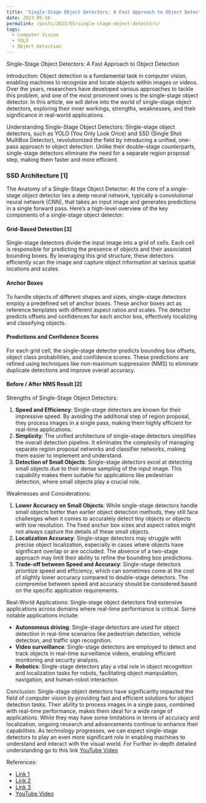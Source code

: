 ```yaml
---
title: 'Single-Stage Object Detectors: A Fast Approach to Object Detection'
date: 2023-05-16
permalink: /posts/2023/05/single-stage-object-detectors/
tags:
  - Computer Vision
  - YOLO
  - Object Detection
---
```



Single-Stage Object Detectors: A Fast Approach to Object Detection

Introduction:
Object detection is a fundamental task in computer vision, enabling machines to recognize and locate objects within images or videos. Over the years, researchers have developed various approaches to tackle this problem, and one of the most prominent ones is the single-stage object detector. In this article, we will delve into the world of single-stage object detectors, exploring their inner workings, strengths, weaknesses, and their significance in real-world applications.

Understanding Single-Stage Object Detectors:
Single-stage object detectors, such as YOLO (You Only Look Once) and SSD (Single Shot MultiBox Detector), revolutionized the field by introducing a unified, one-pass approach to object detection. Unlike their double-stage counterparts, single-stage detectors eliminate the need for a separate region proposal step, making them faster and more efficient.

### SSD Architecture [1]
The Anatomy of a Single-Stage Object Detector:
At the core of a single-stage object detector lies a deep neural network, typically a convolutional neural network (CNN), that takes an input image and generates predictions in a single forward pass. Here’s a high-level overview of the key components of a single-stage object detector:

#### Grid-Based Detection [3]
Single-stage detectors divide the input image into a grid of cells. Each cell is responsible for predicting the presence of objects and their associated bounding boxes. By leveraging this grid structure, these detectors efficiently scan the image and capture object information at various spatial locations and scales.

#### Anchor Boxes
To handle objects of different shapes and sizes, single-stage detectors employ a predefined set of anchor boxes. These anchor boxes act as reference templates with different aspect ratios and scales. The detector predicts offsets and confidences for each anchor box, effectively localizing and classifying objects.

#### Predictions and Confidence Scores
For each grid cell, the single-stage detector predicts bounding box offsets, object class probabilities, and confidence scores. These predictions are refined using techniques like non-maximum suppression (NMS) to eliminate duplicate detections and improve overall accuracy.

#### Before / After NMS Result [2]
Strengths of Single-Stage Object Detectors:
1. **Speed and Efficiency**: Single-stage detectors are known for their impressive speed. By avoiding the additional step of region proposal, they process images in a single pass, making them highly efficient for real-time applications.
2. **Simplicity**: The unified architecture of single-stage detectors simplifies the overall detection pipeline. It eliminates the complexity of managing separate region proposal networks and classifier networks, making them easier to implement and understand.
3. **Detection of Small Objects**: Single-stage detectors excel at detecting small objects due to their dense sampling of the input image. This capability makes them suitable for applications like pedestrian detection, where small objects play a crucial role.

Weaknesses and Considerations:
1. **Lower Accuracy on Small Objects**: While single-stage detectors handle small objects better than earlier object detection methods, they still face challenges when it comes to accurately detect tiny objects or objects with low resolution. The fixed anchor box sizes and aspect ratios might not always capture the details of these small objects.
2. **Localization Accuracy**: Single-stage detectors may struggle with precise object localization, especially in cases where objects have significant overlap or are occluded. The absence of a two-stage approach may limit their ability to refine the bounding box predictions.
3. **Trade-off between Speed and Accuracy**: Single-stage detectors prioritize speed and efficiency, which can sometimes come at the cost of slightly lower accuracy compared to double-stage detectors. The compromise between speed and accuracy should be considered based on the specific application requirements.

Real-World Applications:
Single-stage object detectors find extensive applications across domains where real-time performance is critical. Some notable applications include:
- **Autonomous driving**: Single-stage detectors are used for object detection in real-time scenarios like pedestrian detection, vehicle detection, and traffic sign recognition.
- **Video surveillance**: Single-stage detectors are employed to detect and track objects in real-time surveillance videos, enabling efficient monitoring and security analysis.
- **Robotics**: Single-stage detectors play a vital role in object recognition and localization tasks for robots, facilitating object manipulation, navigation, and human-robot interaction.

Conclusion:
Single-stage object detectors have significantly impacted the field of computer vision by providing fast and efficient solutions for object detection tasks. Their ability to process images in a single pass, combined with real-time performance, makes them ideal for a wide range of applications. While they may have some limitations in terms of accuracy and localization, ongoing research and advancements continue to enhance their capabilities. As technology progresses, we can expect single-stage detectors to play an even more significant role in enabling machines to understand and interact with the visual world. For Further in-depth detailed understanding go to this link [YouTube Video](https://www.youtube.com/watch?v=J9LSeOGoNW0)

References:
- [Link 1](https://manalelaidouni.github.io/Single%20shot%20object%20detection.html)
- [Link 2](https://www.analyticsvidhya.com/blog/2020/08/selecting-the-right-bounding-box-using-non-max-suppression-with-implementation/)
- [Link 3](https://www.section.io/engineering-education/introduction-to-yolo-algorithm-for-object-detection/)
- [YouTube Video](https://www.youtube.com/watch?v=J9LSeOGoNW0)

